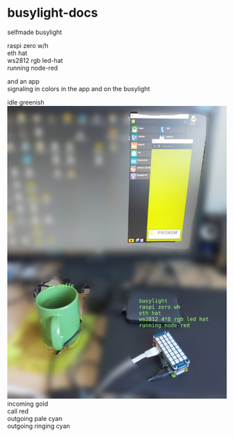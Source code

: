 # busylight-docs

selfmade busylight  

raspi zero w/h   
eth hat  
ws2812 rgb led-hat  
running node-red  
  
and an app   
signaling in colors in the app and on the busylight  
  
idle greenish ![idle greenish](https://github.com/priolumi/busylight-docs/blob/main/undocked_off.jpg)  
incoming gold  
call red  
outgoing pale cyan  
outgoing ringing cyan  


